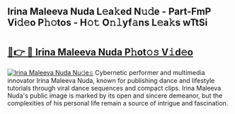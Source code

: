 ## Irina Maleeva Nuda L𝚎a𝚔ed N𝚞𝚍e - Part-FmP Vi𝚍𝚎o P𝚑𝚘tos - H𝚘𝚝 O𝚗𝚕yf𝚊ns L𝚎a𝚔s wTtSi

# <h2><a href="http://kf7vkel.oniu.top/?m=Irina+Maleeva+Nuda">🔗👉 🔴 Irina Maleeva Nuda P𝚑ot𝚘𝚜 V𝚒d𝚎o</a></h2>

[![Irina Maleeva Nuda Nu𝚍e𝚜](https://i.imgur.com/0qMVB7G.gif)](http://kf7vkel.oniu.top/?m=Irina+Maleeva+Nuda)
Cybernetic performer and multimedia innovator Irina Maleeva Nuda, known for publishing dance and lifestyle tutorials through viral dance sequences and compact clips. Irina Maleeva Nuda's public image is marked by its open and sincere demeanor, but the complexities of his personal life remain a source of intrigue and fascination.  
